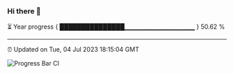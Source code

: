 ### Hi there 👋

⏳ Year progress { ███████████████▁▁▁▁▁▁▁▁▁▁▁▁▁▁▁ } 50.62 %

---

⏰ Updated on Tue, 04 Jul 2023 18:15:04 GMT

![Progress Bar CI](https://github.com/liununu/liununu/workflows/Progress%20Bar%20CI/badge.svg)
